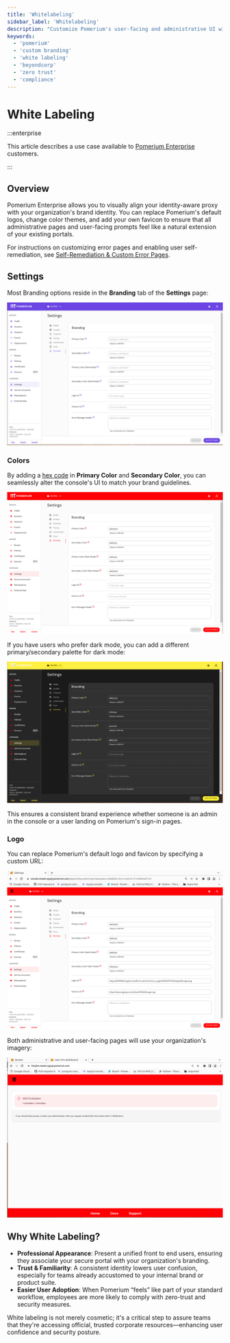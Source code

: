 ```yaml
---
title: 'Whitelabeling'
sidebar_label: 'Whitelabeling'
description: "Customize Pomerium's user-facing and administrative UI with your organization's branding."
keywords:
  - 'pomerium'
  - 'custom branding'
  - 'white labeling'
  - 'beyondcorp'
  - 'zero trust'
  - 'compliance'
---
```


# White Labeling

:::enterprise

This article describes a use case available to [Pomerium Enterprise](/docs/deploy/enterprise/install) customers.

:::

## Overview

Pomerium Enterprise allows you to visually align your identity-aware proxy with your organization's brand identity. You can replace Pomerium's default logos, change color themes, and add your own favicon to ensure that all administrative pages and user-facing prompts feel like a natural extension of your existing portals.

For instructions on customizing error pages and enabling user self-remediation, see [Self-Remediation & Custom Error Pages](/docs/capabilities/self-remediation).

## Settings

Most Branding options reside in the **Branding** tab of the **Settings** page:

![Branding Settings in Pomerium Enterprise](./img/branding/no_branding_settings.png)

### Colors

By adding a [hex code](https://color.adobe.com/create/color-wheel) in **Primary Color** and **Secondary Color**, you can seamlessly alter the console's UI to match your brand guidelines.

![Primary Color Pomerium Enterprise](./img/branding/branded_colors_console.png)

If you have users who prefer dark mode, you can add a different primary/secondary palette for dark mode:

![Dark Mode Colors](./img/branding/branded_colors_darkmode_console.png)

This ensures a consistent brand experience whether someone is an admin in the console or a user landing on Pomerium's sign-in pages.

### Logo

You can replace Pomerium's default logo and favicon by specifying a custom URL:

![Replace the Logo and Favicon in Pomerium Enterprise](./img/branding/svg_logo_console.png)

Both administrative and user-facing pages will use your organization's imagery:

![Replace the Logo and Favicon in Open Source webpages](./img/branding/svg_logo_error_details.png)

## Why White Labeling?

- **Professional Appearance**: Present a unified front to end users, ensuring they associate your secure portal with your organization's branding.
- **Trust & Familiarity**: A consistent identity lowers user confusion, especially for teams already accustomed to your internal brand or product suite.
- **Easier User Adoption**: When Pomerium “feels” like part of your standard workflow, employees are more likely to comply with zero-trust and security measures.

White labeling is not merely cosmetic; it's a critical step to assure teams that they're accessing official, trusted corporate resources—enhancing user confidence and security posture.
